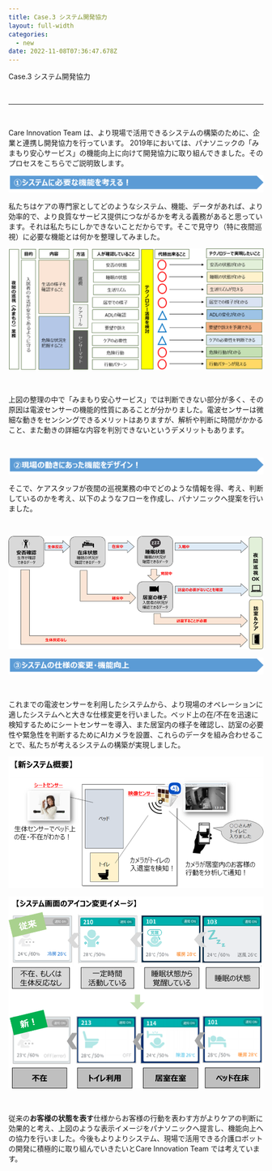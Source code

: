 ```yaml
---
title: Case.3 システム開発協力
layout: full-width
categories:
  - new
date: 2022-11-08T07:36:47.678Z
---
```

<span class="text-lg text-left font-bold ">Case.3 システム開発協力</span>

<br>

<hr class="border-dashed border-black "></hr>

<br>

<span class="text-sm text-black">Care Innovation Team は、より現場で活用できるシステムの構築のために、企業と連携し開発協力を行っています。 2019年においては、パナソニックの「みまもり安心サービス」の機能向上に向けて開発協力に取り組んできました。そのプロセスをこちらでご説明致します。</span>

![](/images/1574315118.png)

<span class="text-sm text-black">私たちはケアの専門家としてどのようなシステム、機能、データがあれば、より効率的で、より良質なサービス提供につながるかを考える義務があると思っています。それは私たちにしかできないことだからです。そこで見守り（特に夜間巡視）に必要な機能とは何かを整理してみました。</span>

![](/images/1574315183.png)

<br>

<span class="text-sm text-black">上図の整理の中で「みまもり安心サービス」では判断できない部分が多く、その原因は電波センサーの機能的性質にあることが分かりました。電波センサーは微細な動きをセンシングできるメリットはありますが、解析や判断に時間がかかること、また動きの詳細な内容を判別できないというデメリットもあります。</span>

<br>

![](/images/1574315278.png)

<span class="text-sm text-black">そこで、ケアスタッフが夜間の巡視業務の中でどのような情報を得、考え、判断しているのかを考え、以下のようなフローを作成し、パナソニックへ提案を行いました。</span>

<br>

![](/images/1573111303.png)

![](/images/1574315350.png)

<br>

<span class="text-sm text-black">これまでの電波センサーを利用したシステムから、<span class="text-sm text-red-600 font-bold">より現場のオペレーションに適したシステムへと大きな仕様変更を行いました。</span></span><span  class="text-sm">ベッド上の在/不在を迅速に検知するためにシートセンサーを導入、また居室内の様子を確認し、訪室の必要性や緊急性を判断するためにAIカメラを設置、これらのデータを組み合わせることで、私たちが考えるシステムの構築が実現しました。</span> 

![](/images/image-5-.png)

![](/images/1574314080.png)

<br>

<span class="text-sm text-balck">従来の<strong>お客様の状態を表す</strong>仕様から<span class="text-sm text-red-600 font-bold">お客様の行動</span><span>を表わす方がよりケアの判断に効果的と考え、上図のような表示イメージをパナソニックへ提言し、機能向上への協力を行いました。今後もよりよりシステム、現場で活用できる介護ロボットの開発に積極的に取り組んでいきたいとCare Innovation Team では考えています。</span>

<link href="https://cdn.jsdelivr.net/npm/tailwindcss/dist/tailwind.min.css" rel="stylesheet"> <style>